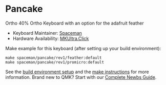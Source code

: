 # Pancake

Ortho 40% Ortho Keyboard with an option for the adafruit feather

* Keyboard Maintainer: [Spaceman](https://github.com/Spaceman)
* Hardware Availability: [MKUltra.Click](https://mkultra.click/group-buy-pancake-keyboard-kit)

Make example for this keyboard (after setting up your build environment):

    make spaceman/pancake/rev1/feather:default
    make spaceman/pancake/rev1/promicro:default

See the [build environment setup](https://docs.qmk.fm/#/getting_started_build_tools) and the [make instructions](https://docs.qmk.fm/#/getting_started_make_guide) for more information. Brand new to QMK? Start with our [Complete Newbs Guide](https://docs.qmk.fm/#/newbs).
